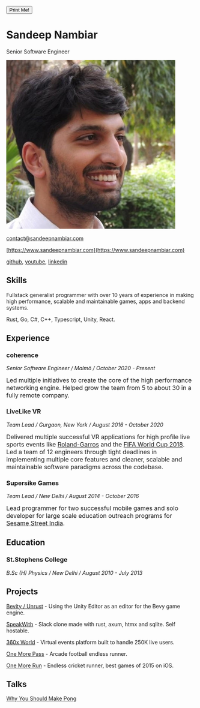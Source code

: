 ---
---
<button onclick="window.print();" class="noPrint print-me">Print Me!</button>
# Sandeep Nambiar
Senior Software Engineer

<img class="resume-img" src="/me.jpg"></img>

[contact@sandeepnambiar.com](mailto:contact@sandeepnambiar.com)

[https://www.sandeepnambiar.com](https://www.sandeepnambiar.com)

[github](https://www.github.com/gamedolphin), [youtube](https://www.youtube.com/@_sandeepnambiar), [linkedin](https://www.linkedin.com/in/nambiarsandeep)

## Skills
Fullstack generalist programmer with over 10 years of experience in making high performance, scalable and maintainable games, apps and backend systems.


Rust, Go, C#, C++, Typescript, Unity, React.

## Experience
### coherence
_Senior Software Engineer / Malmö / October 2020 - Present_

<span style="font-size: 1rem;">Led multiple initiatives to create the core of the high performance networking engine. Helped grow the team from 5 to about 30 in a fully remote company.</span>

### LiveLike VR
_Team Lead / Gurgaon, New York / August 2016 - October 2020_

<span style="font-size:1rem;">Delivered multiple successful VR applications for high profile live sports events like [Roland-Garros](https://www.youtube.com/watch?v=o3bcxBg50wQ) and the [FIFA World Cup 2018](https://shortyawards.com/11th/fox-bbc-sports-world-cup-vr-livelike). Led a team of 12 engineers through tight deadlines in implementing multiple core features and cleaner, scalable and maintainable  software paradigms across the codebase.</span>

### Supersike Games
_Team Lead / New Delhi / August 2014 - October 2016_

<span style="font-size:1rem;">Lead programmer for two successful mobile games and solo developer for large scale education outreach programs for [Sesame Street India](https://www.sesameworkshopindia.org/what-we-do/play-connect-learn). </span>

## Education
### St.Stephens College
_B.Sc (H) Physics / New Delhi / August 2010 - July 2013_

## Projects
[Bevity / Unrust](https://www.youtube.com/watch?v=lsc2X3uS8VU) - Using the Unity Editor as an editor for the Bevy game engine.

[SpeakWith](https://www.youtube.com/watch?v=JhpaBvkNCq0) - Slack clone made with rust, axum, htmx and sqlite. Self hostable.

[360x World](https://www.360xworld.com) - Virtual events platform built to handle 250K live users.

[One More Pass](https://apps.apple.com/in/app/one-more-pass-nonstop-football/id1146725908) - Arcade football endless runner.

[One More Run](https://apps.apple.com/in/app/one-more-run-endless-cricket-runner/id973444967) - Endless cricket runner, best games of 2015 on iOS.

## Talks
[Why You Should Make Pong](https://www.youtube.com/watch?v=6pTd01M2MCI) 

